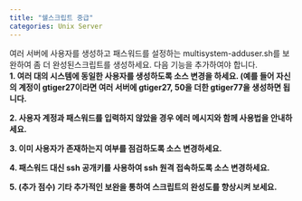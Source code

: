```yaml
---
title: "쉘스크립트 중급"
categories: Unix Server
---
```

 여러 서버에 사용자를 생성하고 패스워드를 설정하는 multisystem-adduser.sh를 보완하여 좀 더 완성된스크립트를 생성하세요. 다음 기능을 추가하여야 합니다.<br>
 **1. 여러 대의 시스템에 동일한 사용자를 생성하도록 소스 변경을 하세요. (예를 들어 자신의 계정이 gtiger27이라면 여러 서버에 gtiger27, 50을 더한 gtiger77을 생성하면 됩니다.**
  
  

 **2. 사용자 계정과 패스워드를 입력하지 않았을 경우 에러 메시지와 함께 사용법을 안내하세요.**

  
 **3. 이미 사용자가 존재하는지 여부를 점검하도록 소스 변경하세요.**

 **4. 패스워드 대신 ssh 공개키를 사용하여 ssh 원격 접속하도록 소스 변경하세요.**

 **5. (추가 점수) 기타 추가적인 보완을 통하여 스크립트의 완성도를 향상시켜 보세요.**
